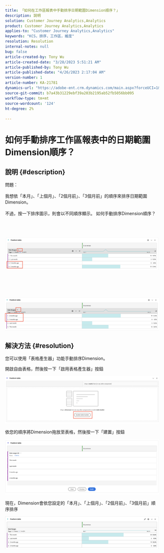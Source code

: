 ```yaml
---
title: 「如何在工作區報表中手動排序日期範圍Dimension順序？」
description: 說明
solution: Customer Journey Analytics,Analytics
product: Customer Journey Analytics,Analytics
applies-to: "Customer Journey Analytics,Analytics"
keywords: "KCS，排序，工作區，維度"
resolution: Resolution
internal-notes: null
bug: false
article-created-by: Tony Wu
article-created-date: "3/28/2023 5:51:21 AM"
article-published-by: Tony Wu
article-published-date: "4/26/2023 2:17:04 AM"
version-number: 1
article-number: KA-21781
dynamics-url: "https://adobe-ent.crm.dynamics.com/main.aspx?forceUCI=1&pagetype=entityrecord&etn=knowledgearticle&id=f9282590-2ccd-ed11-b597-6045bd006793"
source-git-commit: b7a43b31229ebf39a203b2195ab52fb5056bb095
workflow-type: tm+mt
source-wordcount: '124'
ht-degree: 2%

---
```


# 如何手動排序工作區報表中的日期範圍Dimension順序？

## 說明 {#description}

問題：
<br> 
<br>我想依「本月」、「上個月」、「2個月前」、「3個月前」的順序來排序日期範圍Dimension。<br><br>不過，按一下排序圖示，則會以不同順序顯示。 如何手動排序Dimension順序？<br><br>
<br> <br><br>![](assets/___cf0914a3-30cd-ed11-b597-6045bd006793___.png)<br><br> <br><br> <br><br>![](assets/___d10914a3-30cd-ed11-b597-6045bd006793___.png)

## 解決方法 {#resolution}


您可以使用「表格產生器」功能手動排序Dimension。

開啟自由表格，然後按一下「啟用表格產生器」按鈕

![](assets/d4eda136-2fcd-ed11-b597-6045bd006793.png)

依您的順序將Dimension拖放至表格，然後按一下「建置」按鈕

![](assets/69497031-30cd-ed11-b597-6045bd006793.png)

現在，Dimension會依您設定的「本月」、「上個月」、「2個月前」、「3個月前」順序排序

![](assets/efb1744a-30cd-ed11-b597-6045bd006793.png)
